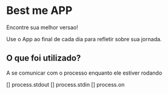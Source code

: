 # Best me APP

Encontre sua melhor versao!

Use o App ao final de cada dia para refletir sobre sua jornada.

## O que foi utilizado?

A se comunicar com o processo enquanto ele estiver rodando

[] process.stdout
[] process.stdin
[] process.on
